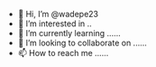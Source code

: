 - 👋 Hi, I’m @wadepe23 
- 👀 I’m interested in ..
- 🌱 I’m currently learning ......
- 💞️ I’m looking to collaborate on ......
- 📫 How to reach me ......

<!---
wadepe23/wadepe23 is a ✨ special ✨ repository because its `README.md` (this file) appears on your GitHub profile.
You can click the Preview link to take a look at your changes.
--->
